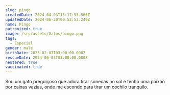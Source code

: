 ```yaml
---
slug: pingo
createdDate: 2024-04-03T15:17:53.566Z
updatedDate: 2024-06-20T00:52:53.249Z
name: Pingo
patronized: true
image: /src/assets/Gatos/pingo.png
tags:
  - Especial
gender: male
birthDate: 2023-02-07T03:00:00.000Z
rescueDate: 2024-06-03T03:00:00.000Z
neutered: true
vaccinated: true
---
```





Sou um gato preguiçoso que adora tirar sonecas no sol e tenho uma paixão por caixas vazias, onde me escondo para tirar um cochilo tranquilo.
